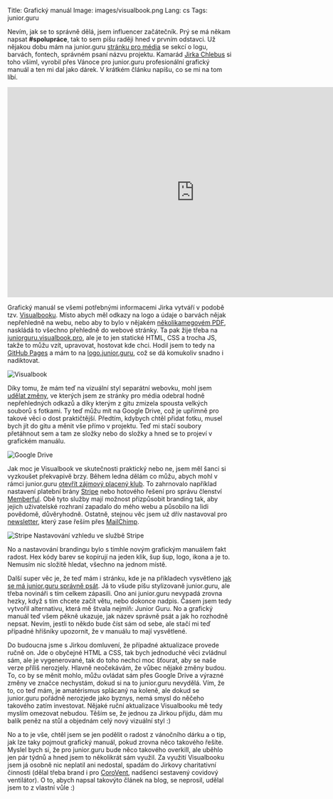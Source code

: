 Title: Grafický manuál
Image: images/visualbook.png
Lang: cs
Tags: junior.guru


Nevím, jak se to správně dělá, jsem influencer začátečník. Prý se má někam napsat **#spolupráce**, tak to sem píšu raději hned v prvním odstavci. Už nějakou dobu mám na junior.guru [stránku pro média](https://junior.guru/press/) se sekcí o logu, barvách, fontech, správném psaní názvu projektu. Kamarád [Jirka Chlebus](https://www.jirichlebus.cz/) si toho všiml, vyrobil přes Vánoce pro junior.guru profesionální grafický manuál a ten mi dal jako dárek. V krátkém článku napíšu, co se mi na tom líbí.

<iframe width="839" height="472" src="https://www.youtube.com/embed/aXA_DUFQbko" frameborder="0" allow="accelerometer; autoplay; clipboard-write; encrypted-media; gyroscope; picture-in-picture" allowfullscreen></iframe>

Grafický manuál se všemi potřebnými informacemi Jirka vytváří v podobě tzv. [Visualbooku](https://visualbook.pro/). Místo abych měl odkazy na logo a údaje o barvách nějak nepřehledně na webu, nebo aby to bylo v nějakém [několikamegovém PDF](http://www.oracle.com/us/technologies/java/java-licensing-logo-guidelines-1908204.pdf), naskládá to všechno přehledně do webové stránky. Ta pak žije třeba na [juniorguru.visualbook.pro](https://juniorguru.visualbook.pro/), ale je to jen statické HTML, CSS a trocha JS, takže to můžu vzít, upravovat, hostovat kde chci. Hodil jsem to tedy na [GitHub Pages](https://pages.github.com/) a mám to na [logo.junior.guru](https://logo.junior.guru/), což se dá komukoliv snadno i nadiktovat.

![Visualbook]({static}/images/visualbook.png)

Díky tomu, že mám teď na vizuální styl separátní webovku, mohl jsem [udělat změny](https://github.com/honzajavorek/junior.guru/commit/c8591cb25f1ab9f0eb9819429735bee149c0fce2), ve kterých jsem ze stránky pro média odebral hodně nepřehledných odkazů a díky kterým z gitu zmizela spousta velkých souborů s fotkami. Ty teď můžu mít na Google Drive, což je upřímně pro takové věci o dost praktičtější. Předtím, kdybych chtěl přidat fotku, musel bych jít do gitu a měnit vše přímo v projektu. Teď mi stačí soubory přetáhnout sem a tam ze složky nebo do složky a hned se to projeví v grafickém manuálu.

![Google Drive]({static}/images/visualbook-gdrive.png)

Jak moc je Visualbook ve skutečnosti praktický nebo ne, jsem měl šanci si vyzkoušet překvapivě brzy. Během ledna dělám co můžu, abych mohl v rámci junior.guru [otevřít zájmový placený klub]({filename}2021-01-11_spoustim-klub.md). To zahrnovalo například nastavení platební brány [Stripe](https://stripe.com/) nebo hotového řešení pro správu členství [Memberful](https://memberful.com/). Obě tyto služby mají možnost přizpůsobit branding tak, aby jejich uživatelské rozhraní zapadalo do mého webu a působilo na lidi povědomě, důvěryhodně. Ostatně, stejnou věc jsem už dřív nastavoval pro [newsletter](https://eepurl.com/gyG8Bb), který zase řeším přes [MailChimp](https://mailchimp.com/).

![Stripe]({static}/images/visualbook-stripe.png)
Nastavování vzhledu ve službě Stripe

No a nastavování brandingu bylo s tímhle novým grafickým manuálem fakt radost. Hex kódy barev se kopírují na jeden klik, šup šup, logo, ikona a je to. Nemusím nic složitě hledat, všechno na jednom místě.

Další super věc je, že teď mám i stránku, kde je na příkladech vysvětleno [jak se má junior.guru správně psát](https://logo.junior.guru/naming.html). Já to všude píšu stylizovaně junior.guru, ale třeba novináři s tím celkem zápasili. Ono ani junior.guru nevypadá zrovna hezky, když s tím chcete začít větu, nebo dokonce nadpis. Časem jsem tedy vytvořil alternativu, která mě štvala nejmíň: Junior Guru. No a grafický manuál teď všem pěkně ukazuje, jak název správně psát a jak ho rozhodně nepsat. Nevím, jestli to někdo bude číst sám od sebe, ale stačí mi teď případné hříšníky upozornit, že v manuálu to mají vysvětlené.

Do budoucna jsme s Jirkou domluvení, že případné aktualizace provede ručně on. Jde o obyčejné HTML a CSS, tak bych jednoduché věci zvládnul sám, ale je vygenerované, tak do toho nechci moc šťourat, aby se naše verze příliš nerozjely. Hlavně neočekávám, že vůbec nějaké změny budou. To, co by se měnit mohlo, můžu ovládat sám přes Google Drive a výrazné změny ve značce nechystám, dokud si na to junior.guru nevydělá. Vím, že to, co teď mám, je amatérismus splácaný na koleně, ale dokud se junior.guru pořádně nerozjede jako byznys, nemá smysl do něčeho takového zatím investovat. Nějaké ruční aktualizace Visualbooku mě tedy myslím omezovat nebudou. Těším se, že jednou za Jirkou přijdu, dám mu balík peněz na stůl a objednám celý nový vizuální styl :)

No a to je vše, chtěl jsem se jen podělit o radost z vánočního dárku a o tip, jak lze taky pojmout grafický manuál, pokud zrovna něco takového řešíte. Myslel bych si, že pro junior.guru bude něco takového overkill, ale uběhlo jen pár týdnů a hned jsem to několikrát sám využil. Za využití Visualbooku jsem já osobně nic neplatil ani nedostal, spadám do Jirkovy charitativní činnosti (dělal třeba brand i pro [CoroVent](https://cs.wikipedia.org/wiki/CoroVent), nadšenci sestavený covidový ventilátor). O to, abych napsal takovýto článek na blog, se neprosil, udělal jsem to z vlastní vůle :)
